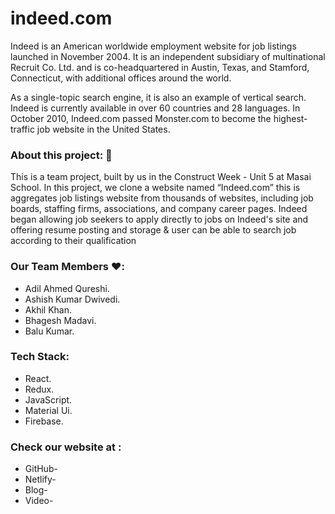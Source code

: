 # indeed.com

Indeed is an American worldwide employment website for job listings launched in November 2004. It is an independent subsidiary of multinational Recruit Co. Ltd. and is co-headquartered in Austin, Texas, and Stamford, Connecticut, with additional offices around the world.

As a single-topic search engine, it is also an example of vertical search. Indeed is currently available in over 60 countries and 28 languages. In October 2010, Indeed.com passed Monster.com to become the highest-traffic job website in the United States.

### About this project: 🙌

This is a team project, built by us in the Construct Week - Unit 5 at Masai School.
In this project, we clone a website named “Indeed.com” this is aggregates job listings website from thousands of websites, including job boards, staffing firms, associations, and company career pages. Indeed began allowing job seekers to apply directly to jobs on Indeed's site and offering resume posting and storage & user can be able to search job according to their qualification

### Our Team Members ❤️:
 * Adil Ahmed Qureshi.
 * Ashish Kumar Dwivedi.
 * Akhil Khan.
 * Bhagesh Madavi.
 * Balu Kumar.

### Tech Stack:
 * React.
 * Redux.
 * JavaScript.
 * Material Ui.
 * Firebase.

### Check our website at :
 * GitHub- 
 * Netlify- 
 * Blog- 
 * Video- 
